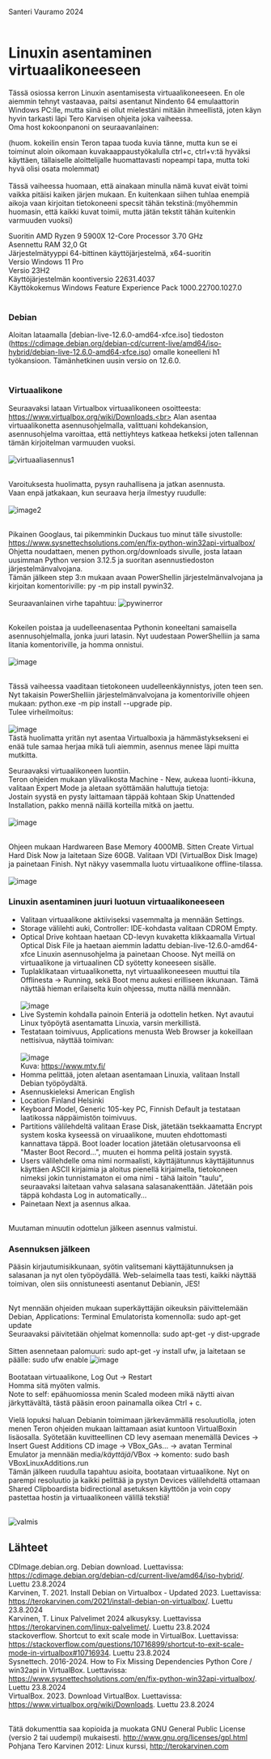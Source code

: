 Santeri Vauramo 2024<br><br>


# Linuxin asentaminen virtuaalikoneeseen

Tässä osiossa kerron Linuxin asentamisesta virtuaalikoneeseen. En ole aiemmin tehnyt vastaavaa, paitsi asentanut Nindento 64 emulaattorin Windows PC:lle, mutta siinä ei ollut mielestäni mitään ihmeellistä, joten käyn hyvin tarkasti läpi Tero Karvisen ohjeita joka vaiheessa.
<br>
Oma host kokoonpanoni on seuraavanlainen:<br>

(huom. kokeilin ensin Teron tapaa tuoda kuvia tänne, mutta kun se ei toiminut aloin oikomaan kuvakaappaustyökalulla ctrl+c, ctrl+v:tä hyväksi käyttäen, tällaiselle aloittelijalle huomattavasti nopeampi tapa, mutta toki hyvä olisi osata molemmat)<br><br>
Tässä vaiheessa huomaan, että ainakaan minulla nämä kuvat eivät toimi vaikka pitäisi kaiken järjen mukaan. En kuitenkaan siihen tuhlaa enempiä aikoja vaan kirjoitan tietokoneeni specsit tähän tekstinä:(myöhemmin huomasin, että kaikki kuvat toimii, mutta jätän tekstit tähän kuitenkin varmuuden vuoksi)<br>

Suoritin	AMD Ryzen 9 5900X 12-Core Processor 3.70 GHz<br>
Asennettu RAM	32,0 Gt<br>
Järjestelmätyyppi	64-bittinen käyttöjärjestelmä, x64-suoritin<br>
Versio	Windows 11 Pro<br>
Versio	23H2<br>
Käyttöjärjestelmän koontiversio	22631.4037<br>
Käyttökokemus	Windows Feature Experience Pack 1000.22700.1027.0<br><br>


### Debian

Aloitan lataamalla [debian-live-12.6.0-amd64-xfce.iso] tiedoston (https://cdimage.debian.org/debian-cd/current-live/amd64/iso-hybrid/debian-live-12.6.0-amd64-xfce.iso) omalle koneelleni h1 työkansioon. Tämänhetkinen uusin versio on 12.6.0.<br><br>

### Virtuaalikone

Seuraavaksi lataan Virtualbox virtuaalikoneen osoitteesta: https://www.virtualbox.org/wiki/Downloads.<br>
Alan asentaa virtuaalikonetta asennusohjelmalla, valittuani kohdekansion, asennusohjelma varoittaa, että nettiyhteys katkeaa hetkeksi joten tallennan tämän kirjoitelman varmuuden vuoksi.<br><br>
![virtuaaliasennus1](h1a1.png)<br><br>

Varoituksesta huolimatta, pysyn rauhallisena ja jatkan asennusta.<br>
Vaan enpä jatkakaan, kun seuraava herja ilmestyy ruudulle:<br><br>
![image2](h1a2.png)<br><br>

Pikainen Googlaus, tai pikemminkin Duckaus tuo minut tälle sivustolle: https://www.sysnettechsolutions.com/en/fix-python-win32api-virtualbox/<br>
Ohjetta noudattaen, menen python.org/downloads sivulle, josta lataan uusimman Python version 3.12.5 ja suoritan asennustiedoston järjestelmänvalvojana.<br>
Tämän jälkeen step 3:n mukaan avaan PowerShellin järjestelmänvalvojana ja kirjoitan komentoriville: py -m pip install pywin32.<br><br>
Seuraavanlainen virhe tapahtuu: ![pywinerror](h1a3.png)<br><br>

Kokeilen poistaa ja uudelleenasentaa Pythonin koneeltani samaisella asennusohjelmalla, jonka juuri latasin. Nyt uudestaan PowerShelliin ja sama litania komentoriville, ja homma onnistui.<br><br>
![image](h1a4.png)<br><br>

Tässä vaiheessa vaaditaan tietokoneen uudelleenkäynnistys, joten teen sen.<br>
Nyt takaisin PowerShelliin järjestelmänvalvojana ja komentoriville ohjeen mukaan: python.exe -m pip install --upgrade pip.<br>
Tulee virheilmoitus:<br><br>
![image](h1a5.png)<br>
Tästä huolimatta yritän nyt asentaa Virtualboxia ja hämmästyksekseni ei enää tule samaa herjaa mikä tuli aiemmin, asennus menee läpi muitta mutkitta.<br>

Seuraavaksi virtuaalikoneen luontiin.<br>
Teron ohjeiden mukaan ylävalikosta Machine - New, aukeaa luonti-ikkuna, valitaan Expert Mode ja aletaan syöttämään haluttuja tietoja:<br>
Jostain syystä en pysty laittamaan täppää kohtaan Skip Unattended Installation, pakko mennä näillä korteilla mitkä on jaettu.<br><br>
![image](h1a6.png)<br><br>

Ohjeen mukaan Hardwareen Base Memory 4000MB. Sitten Create Virtual Hard Disk Now ja laitetaan Size 60GB. Valitaan VDI (VirtualBox Disk Image) ja painetaan Finish. Nyt näkyy vasemmalla luotu virtuaalikone offline-tilassa.<br><br>
![image](h1a7.png)
<br>

### Linuxin asentaminen juuri luotuun virtuaalikoneeseen

- Valitaan virtuaalikone aktiiviseksi vasemmalta ja mennään Settings.<br>
- Storage välilehti auki, Controller: IDE-kohdasta valitaan CDROM Empty.<br>
- Optical Drive kohtaan haetaan CD-levyn kuvaketta klikkaamalla Virtual Optical Disk File ja haetaan aiemmin ladattu debian-live-12.6.0-amd64-xfce Linuxin  asennusohjelma ja painetaan Choose. Nyt meillä on virtuaalikone ja virtuaalinen CD syötetty koneeseen sisälle.<br>
- Tuplaklikataan virtuaalikonetta, nyt virtuaalikoneeseen muuttui tila Offlinesta -> Running, sekä Boot menu aukesi erilliseen ikkunaan. Tämä näyttää hieman erilaiselta kuin ohjeessa, mutta näillä mennään.<br><br>
![image](h1a8.png)<br>
- Live Systemin kohdalla painoin Enteriä ja odottelin hetken. Nyt avautui Linux työpöytä asentamatta Linuxia, varsin merkillistä.<br>
- Testataan toimivuus, Applications menusta Web Browser ja kokeillaan nettisivua, näyttää toimivan:<br><br>
![image](h1a9.png)<br>
Kuva: https://www.mtv.fi/<br>
- Homma pelittää, joten aletaan asentamaan Linuxia, valitaan Install Debian työpöydältä.<br>
- Asennuskieleksi American English<br>
- Location Finland Helsinki<br>
- Keyboard Model, Generic 105-key PC, Finnish Default ja testataan laatikossa näppäimistön toimivuus.<br>
- Partitions välilehdeltä valitaan Erase Disk, jätetään tsekkaamatta Encrypt system koska kyseessä on viruaalikone, muuten ehdottomasti kannattava täppä. Boot loader location jätetään oletusarvoonsa eli "Master Boot Record...", muuten ei homma pelitä jostain syystä.<br>
- Users välilehdelle oma nimi normaalisti, käyttäjätunnus käyttäjätunnus käyttäen ASCII kirjaimia ja aloitus pienellä kirjaimella, tietokoneen nimeksi jokin tunnistamaton ei oma nimi - tähä laitoin "taulu", seuraavaksi laitetaan vahva salasana salasanakenttään. Jätetään pois täppä kohdasta Log in automatically...<br>
- Painetaan Next ja asennus alkaa.<br>
<br>
Muutaman minuutin odottelun jälkeen asennus valmistui.<br>

### Asennuksen jälkeen

Pääsin kirjautumisikkunaan, syötin valitsemani käyttäjätunnuksen ja salasanan ja nyt olen työpöydällä. Web-selaimella taas testi, kaikki näyttää toimivan, olen siis onnistuneesti asentanut Debianin, JES!<br><br>

Nyt mennään ohjeiden mukaan superkäyttäjän oikeuksin päivittelemään Debian, Applications: Terminal Emulatorista komennolla: sudo apt-get update<br>
Seuraavaksi päivitetään ohjelmat komennolla: sudo apt-get -y dist-upgrade<br><br>
Sitten asennetaan palomuuri: sudo apt-get -y install ufw, ja laitetaan se päälle: sudo ufw enable ![image](h1a10.png)
<br><br>
Bootataan virtuaalikone, Log Out -> Restart<br>
Homma sitä myöten valmis.<br>
Note to self: epähuomiossa menin Scaled modeen mikä näytti aivan järkyttävältä, tästä pääsin eroon painamalla oikea Ctrl + c.
<br><br>
Vielä lopuksi haluan Debianin toimimaan järkevämmällä resoluutiolla, joten menen Teron ohjeiden mukaan laittamaan asiat kuntoon VirtualBoxin lisäosalla. Syötetään kuvitteellinen CD levy asemaan menemällä Devices -> Insert Guest Additions CD image -> VBox_GAs... -> avatan Terminal Emulator ja mennään media/*käyttäjä*/VBox -> komento: sudo bash VBoxLinuxAdditions.run<br>
Tämän jälkeen ruudulla tapahtuu asioita, bootataan virtuaalikone. Nyt on parempi resoluutio ja kaikki pelittää ja pystyn Devices välilehdeltä ottamaan Shared Clipboardista bidirectional asetuksen käyttöön ja voin copy pastettaa hostin ja virtuaalikoneen välillä tekstiä!<br><br>

![valmis](h1a11.png)

## Lähteet

CDImage.debian.org. Debian download. Luettavissa: https://cdimage.debian.org/debian-cd/current-live/amd64/iso-hybrid/. Luettu 23.8.2024<br>
Karvinen, T. 2021. Install Debian on Virtualbox - Updated 2023. Luettavissa: https://terokarvinen.com/2021/install-debian-on-virtualbox/. Luettu 23.8.2024<br>
Karvinen, T. Linux Palvelimet 2024 alkusyksy. Luettavissa https://terokarvinen.com/linux-palvelimet/. Luettu 23.8.2024<br>
stackoverflow. Shortcut to exit scale mode in VirtualBox. Luettavissa: https://stackoverflow.com/questions/10716899/shortcut-to-exit-scale-mode-in-virtualbox#10716934. Luettu 23.8.2024<br>
Sysnettech. 2016-2024. How to Fix Missing Dependencies Python Core / win32api in VirtualBox. Luettavissa: https://www.sysnettechsolutions.com/en/fix-python-win32api-virtualbox/. Luettu 23.8.2024<br>
VirtualBox. 2023. Download VirtualBox. Luettavissa: https://www.virtualbox.org/wiki/Downloads. Luettu 23.8.2024<br><br>

Tätä dokumenttia saa kopioida ja muokata GNU General Public License (versio 2 tai uudempi) mukaisesti. http://www.gnu.org/licenses/gpl.html<br>
Pohjana Tero Karvinen 2012: Linux kurssi, http://terokarvinen.com
